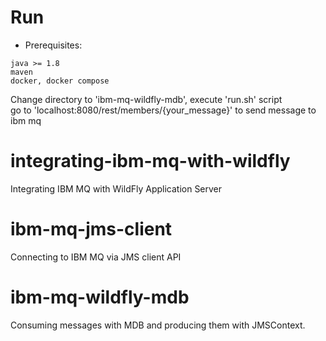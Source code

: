 # Run
- Prerequisites:
```
java >= 1.8
maven
docker, docker compose
```
Change directory to 'ibm-mq-wildfly-mdb', execute 'run.sh' script  
go to 'localhost:8080/rest/members/{your_message}' to send message to ibm mq


# integrating-ibm-mq-with-wildfly
Integrating IBM MQ with WildFly Application Server

# ibm-mq-jms-client
Connecting to IBM MQ via JMS client API

# ibm-mq-wildfly-mdb
Consuming messages with MDB and producing them with JMSContext.
